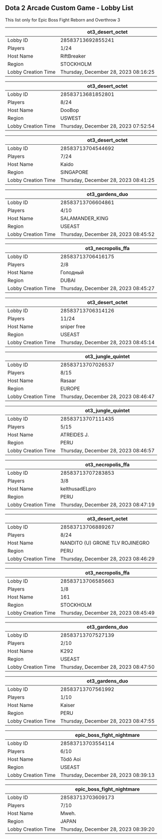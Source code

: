 ## Dota 2 Arcade Custom Game - Lobby List

This list only for Epic Boss Fight Reborn and Overthrow 3

|  | ot3_desert_octet |
| ------ | ------ |
| Lobby ID | 28583713692855241 |
| Players | 1/24 |
| Host Name | RiftBreaker |
| Region | STOCKHOLM |
| Lobby Creation Time | Thursday, December 28, 2023 08:16:25 |


|  | ot3_desert_octet |
| ------ | ------ |
| Lobby ID | 28583713681852801 |
| Players | 8/24 |
| Host Name | DooBop |
| Region | USWEST |
| Lobby Creation Time | Thursday, December 28, 2023 07:52:54 |


|  | ot3_desert_octet |
| ------ | ------ |
| Lobby ID | 28583713704544692 |
| Players | 7/24 |
| Host Name | Kaido |
| Region | SINGAPORE |
| Lobby Creation Time | Thursday, December 28, 2023 08:41:25 |


|  | ot3_gardens_duo |
| ------ | ------ |
| Lobby ID | 28583713706604861 |
| Players | 4/10 |
| Host Name | SALAMANDER_KING |
| Region | USEAST |
| Lobby Creation Time | Thursday, December 28, 2023 08:45:52 |


|  | ot3_necropolis_ffa |
| ------ | ------ |
| Lobby ID | 28583713706416175 |
| Players | 2/8 |
| Host Name | Голодный |
| Region | DUBAI |
| Lobby Creation Time | Thursday, December 28, 2023 08:45:27 |


|  | ot3_desert_octet |
| ------ | ------ |
| Lobby ID | 28583713706314126 |
| Players | 11/24 |
| Host Name | sniper free |
| Region | USEAST |
| Lobby Creation Time | Thursday, December 28, 2023 08:45:14 |


|  | ot3_jungle_quintet |
| ------ | ------ |
| Lobby ID | 28583713707026537 |
| Players | 8/15 |
| Host Name | Rasaar |
| Region | EUROPE |
| Lobby Creation Time | Thursday, December 28, 2023 08:46:47 |


|  | ot3_jungle_quintet |
| ------ | ------ |
| Lobby ID | 28583713707111435 |
| Players | 5/15 |
| Host Name | ATREIDES J. |
| Region | PERU |
| Lobby Creation Time | Thursday, December 28, 2023 08:46:57 |


|  | ot3_necropolis_ffa |
| ------ | ------ |
| Lobby ID | 28583713707283853 |
| Players | 3/8 |
| Host Name | kelthusadELpro |
| Region | PERU |
| Lobby Creation Time | Thursday, December 28, 2023 08:47:19 |


|  | ot3_desert_octet |
| ------ | ------ |
| Lobby ID | 28583713706889267 |
| Players | 8/24 |
| Host Name | NANDITO (U) GRONE TLV ROJINEGRO |
| Region | PERU |
| Lobby Creation Time | Thursday, December 28, 2023 08:46:29 |


|  | ot3_necropolis_ffa |
| ------ | ------ |
| Lobby ID | 28583713706585663 |
| Players | 1/8 |
| Host Name | 161 |
| Region | STOCKHOLM |
| Lobby Creation Time | Thursday, December 28, 2023 08:45:49 |


|  | ot3_gardens_duo |
| ------ | ------ |
| Lobby ID | 28583713707527139 |
| Players | 2/10 |
| Host Name | K292 |
| Region | USEAST |
| Lobby Creation Time | Thursday, December 28, 2023 08:47:50 |


|  | ot3_gardens_duo |
| ------ | ------ |
| Lobby ID | 28583713707561992 |
| Players | 1/10 |
| Host Name | Kaiser |
| Region | PERU |
| Lobby Creation Time | Thursday, December 28, 2023 08:47:55 |


|  | epic_boss_fight_nightmare |
| ------ | ------ |
| Lobby ID | 28583713703554114 |
| Players | 6/10 |
| Host Name | Tōdō Aoi |
| Region | USEAST |
| Lobby Creation Time | Thursday, December 28, 2023 08:39:13 |


|  | epic_boss_fight_nightmare |
| ------ | ------ |
| Lobby ID | 28583713703609173 |
| Players | 7/10 |
| Host Name | Mweh. |
| Region | JAPAN |
| Lobby Creation Time | Thursday, December 28, 2023 08:39:20 |


